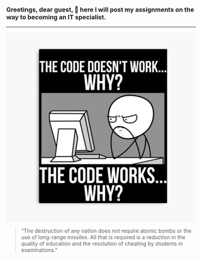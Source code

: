### Greetings, dear guest, 👋 here I will post my assignments on the way to becoming an IT specialist. 
____

<html>
<head>
<title>Выравнивание текста в HTML, текст по центру, справа страницы</title>
</head>
<body>
<img src="why.jpg" align="center">
</body>
</html>



> "The destruction of any nation does not require atomic bombs or the use of long-range missiles. All that is required is a reduction in the quality of education and the resolution of cheating by students in examinations."
